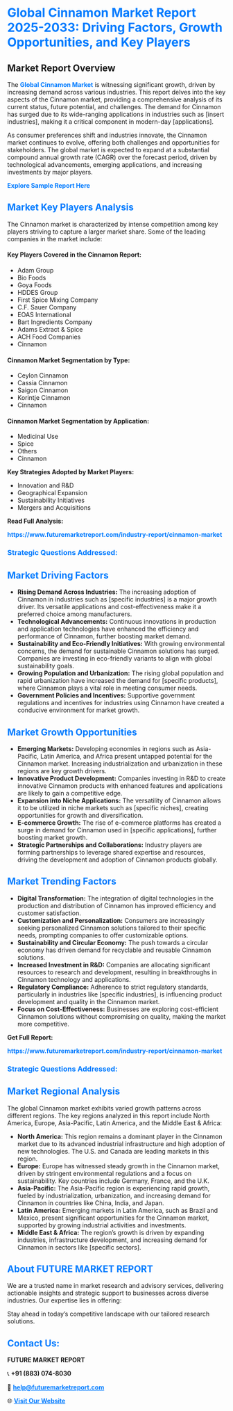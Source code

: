 <h1 style="color: #007BFF;">Global Cinnamon Market Report 2025-2033: Driving Factors, Growth Opportunities, and Key Players</h1>

<section id="overview">
<h2>Market Report Overview</h2>
<p>The <a href="https://www.futuremarketreport.com/industry-report/cinnamon-market" style="color: #007BFF; text-decoration: none;"><strong>Global Cinnamon Market</strong></a> is witnessing significant growth, driven by increasing demand across various industries. This report delves into the key aspects of the Cinnamon market, providing a comprehensive analysis of its current status, future potential, and challenges. The demand for Cinnamon has surged due to its wide-ranging applications in industries such as [insert industries], making it a critical component in modern-day [applications].</p>
<p>As consumer preferences shift and industries innovate, the Cinnamon market continues to evolve, offering both challenges and opportunities for stakeholders. The global market is expected to expand at a substantial compound annual growth rate (CAGR) over the forecast period, driven by technological advancements, emerging applications, and increasing investments by major players.</p>
</section>

<section id="overview">
<p><a href="https://www.futuremarketreport.com/request-sample/reportId=62631" style="color: #007BFF; text-decoration: none;"><strong>Explore Sample Report Here</strong></a></p>
</section>

<section id="key-players">
<h2 style="color: #007BFF;">Market Key Players Analysis</h2>
<p>The Cinnamon market is characterized by intense competition among key players striving to capture a larger market share. Some of the leading companies in the market include:</p>
<h4>Key Players Covered in the Cinnamon Report:</h4>
<ul><li>Adam Group</li><li>Bio Foods</li><li>Goya Foods</li><li>HDDES Group</li><li>First Spice Mixing Company</li><li>C.F. Sauer Company</li><li>EOAS International</li><li>Bart Ingredients Company</li><li>Adams Extract &amp; Spice</li><li>ACH Food Companies</li><li>Cinnamon</li></ul>
<h4>Cinnamon Market Segmentation by Type:</h4>
<ul><li>Ceylon Cinnamon</li><li>Cassia Cinnamon</li><li>Saigon Cinnamon</li><li>Korintje Cinnamon</li><li>Cinnamon</li></ul>

<h4>Cinnamon Market Segmentation by Application:</h4>
<ul><li>Medicinal Use</li><li>Spice</li><li>Others</li><li>Cinnamon</li></ul>
<p><strong>Key Strategies Adopted by Market Players:</strong></p>
<ul>
<li>Innovation and R&D</li>
<li>Geographical Expansion</li>
<li>Sustainability Initiatives</li>
<li>Mergers and Acquisitions</li>
</ul>
</section>

<section>
<p><strong>Read Full Analysis: </strong></p><a href="https://www.futuremarketreport.com/industry-report/cinnamon-market" style="color: #007BFF; text-decoration: none;"><strong>https://www.futuremarketreport.com/industry-report/cinnamon-market</strong></a>
<h3 style="color: #007BFF;">Strategic Questions Addressed:</h3>
</section>

<section id="driving-factors">
<h2 style="color: #007BFF;">Market Driving Factors</h2>
<ul>
<li><strong>Rising Demand Across Industries:</strong> The increasing adoption of Cinnamon in industries such as [specific industries] is a major growth driver. Its versatile applications and cost-effectiveness make it a preferred choice among manufacturers.</li>
<li><strong>Technological Advancements:</strong> Continuous innovations in production and application technologies have enhanced the efficiency and performance of Cinnamon, further boosting market demand.</li>
<li><strong>Sustainability and Eco-Friendly Initiatives:</strong> With growing environmental concerns, the demand for sustainable Cinnamon solutions has surged. Companies are investing in eco-friendly variants to align with global sustainability goals.</li>
<li><strong>Growing Population and Urbanization:</strong> The rising global population and rapid urbanization have increased the demand for [specific products], where Cinnamon plays a vital role in meeting consumer needs.</li>
<li><strong>Government Policies and Incentives:</strong> Supportive government regulations and incentives for industries using Cinnamon have created a conducive environment for market growth.</li>
</ul>
</section>

<section id="growth-opportunities">
<h2 style="color: #007BFF;">Market Growth Opportunities</h2>
<ul>
<li><strong>Emerging Markets:</strong> Developing economies in regions such as Asia-Pacific, Latin America, and Africa present untapped potential for the Cinnamon market. Increasing industrialization and urbanization in these regions are key growth drivers.</li>
<li><strong>Innovative Product Development:</strong> Companies investing in R&D to create innovative Cinnamon products with enhanced features and applications are likely to gain a competitive edge.</li>
<li><strong>Expansion into Niche Applications:</strong> The versatility of Cinnamon allows it to be utilized in niche markets such as [specific niches], creating opportunities for growth and diversification.</li>
<li><strong>E-commerce Growth:</strong> The rise of e-commerce platforms has created a surge in demand for Cinnamon used in [specific applications], further boosting market growth.</li>
<li><strong>Strategic Partnerships and Collaborations:</strong> Industry players are forming partnerships to leverage shared expertise and resources, driving the development and adoption of Cinnamon products globally.</li>
</ul>
</section>

<section id="trending-factors">
<h2 style="color: #007BFF;">Market Trending Factors</h2>
<ul>
<li><strong>Digital Transformation:</strong> The integration of digital technologies in the production and distribution of Cinnamon has improved efficiency and customer satisfaction.</li>
<li><strong>Customization and Personalization:</strong> Consumers are increasingly seeking personalized Cinnamon solutions tailored to their specific needs, prompting companies to offer customizable options.</li>
<li><strong>Sustainability and Circular Economy:</strong> The push towards a circular economy has driven demand for recyclable and reusable Cinnamon solutions.</li>
<li><strong>Increased Investment in R&D:</strong> Companies are allocating significant resources to research and development, resulting in breakthroughs in Cinnamon technology and applications.</li>
<li><strong>Regulatory Compliance:</strong> Adherence to strict regulatory standards, particularly in industries like [specific industries], is influencing product development and quality in the Cinnamon market.</li>
<li><strong>Focus on Cost-Effectiveness:</strong> Businesses are exploring cost-efficient Cinnamon solutions without compromising on quality, making the market more competitive.</li>
</ul>
</section>

<section>
<p><strong>Get Full Report: </strong></p><a href="https://www.futuremarketreport.com/industry-report/cinnamon-market" style="color: #007BFF; text-decoration: none;"><strong>https://www.futuremarketreport.com/industry-report/cinnamon-market</strong></a>
<h3 style="color: #007BFF;">Strategic Questions Addressed:</h3>
</section>


<section id="regional-analysis">
<h2 style="color: #007BFF;">Market Regional Analysis</h2>
<p>The global Cinnamon market exhibits varied growth patterns across different regions. The key regions analyzed in this report include North America, Europe, Asia-Pacific, Latin America, and the Middle East & Africa:</p>
<ul>
<li><strong>North America:</strong> This region remains a dominant player in the Cinnamon market due to its advanced industrial infrastructure and high adoption of new technologies. The U.S. and Canada are leading markets in this region.</li>
<li><strong>Europe:</strong> Europe has witnessed steady growth in the Cinnamon market, driven by stringent environmental regulations and a focus on sustainability. Key countries include Germany, France, and the U.K.</li>
<li><strong>Asia-Pacific:</strong> The Asia-Pacific region is experiencing rapid growth, fueled by industrialization, urbanization, and increasing demand for Cinnamon in countries like China, India, and Japan.</li>
<li><strong>Latin America:</strong> Emerging markets in Latin America, such as Brazil and Mexico, present significant opportunities for the Cinnamon market, supported by growing industrial activities and investments.</li>
<li><strong>Middle East & Africa:</strong> The region’s growth is driven by expanding industries, infrastructure development, and increasing demand for Cinnamon in sectors like [specific sectors].</li>
</ul>
</section>

<footer>
<h2 style="color: #007BFF;">About FUTURE MARKET REPORT</h2>
<p>We are a trusted name in market research and advisory services, delivering actionable insights and strategic support to businesses across diverse industries. Our expertise lies in offering:</p>

<p>Stay ahead in today’s competitive landscape with our tailored research solutions.</p>

<h2 style="color: #007BFF;">Contact Us:</h2>
<p><strong>FUTURE MARKET REPORT</strong></p>
<p>📞 <strong>+91 (883) 074-8030</strong></p>
<p>📧 <strong><a href="mailto:help@futuremarketreport.com" style="color: #007BFF;">help@futuremarketreport.com</a></strong></p>
<p>🌐 <strong><a href="https://www.futuremarketreport.com/" style="color: #007BFF;">Visit Our Website</a></strong></p>
</footer>